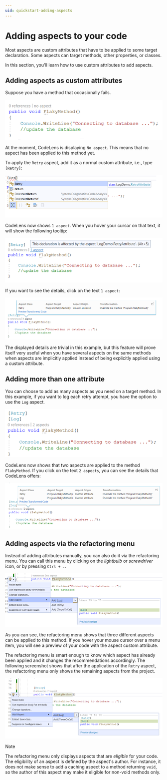 ```yaml
---
uid: quickstart-adding-aspects
---
```


# Adding aspects to your code

Most aspects are custom attributes that have to be applied to some target declaration. Some aspects can target methods, other properties, or classes.

In this section, you'll learn how to use custom attributes to add aspects.

## Adding aspects as custom attributes

Suppose you have a method that occasionally fails. 

![](images/flaky_method_no_aspect.png)

At the moment, CodeLens is displaying `No aspect`. This means that no aspect has been applied to this method yet.

To apply the `Retry` aspect, add it as a normal custom attribute, i.e., type `[Retry]`:

![](images/applying_retry_attribute.png)

CodeLens now shows `1 aspect`. When you hover your cursor on that text, it will show the following tooltip:

![](images/retry_aspect_applied.png)

If you want to see the details, click on the text `1 aspect`:

![Retry_Aspect_Code_Lense](images/showing_retry_aspect_code_lense.png)

The displayed details are trivial in this example, but this feature will prove itself very useful when you have several aspects on the same methods when aspects are implicitly applied instead of being explicitly applied using a custom attribute.

## Adding more than one attribute

You can choose to add as many aspects as you need on a target method. In this example, if you want to log each retry attempt, you have the option to use the `Log` aspect.

![Retry_and_Log_Aspect_Together](images/retry_and_log_aspect_together.png)

CodeLens now shows that two aspects are applied to the method `FlakyMethod`. If you click on the text `2 aspects`, you can see the details that CodeLens offers:

![Retry_Log_Applied_CodeLense](images/retry_log_code_lense_details.png)


## Adding aspects via the refactoring menu

Instead of adding attributes manually, you can also do it via the refactoring menu. You can call this menu by clicking on the _lightbulb_ or _screwdriver_ icon, or by pressing `Ctrl + .`.

![Context_menu_offers_aspects](images/add_aspect_via_context_menu.png)

As you can see, the refactoring menu shows that three different aspects can be applied to this method. If you hover your mouse cursor over a menu item, you will see a preview of your code with the aspect custom attribute.

The refactoring menu is smart enough to know which aspect has already been applied and it changes the recommendations accordingly. The following screenshot shows that after the application of the `Retry` aspect, the refactoring menu only shows the remaining aspects from the project.

![Sucecssive_application_of_aspects_via_context_menu](images/successive_application_aspects_via_context_menu.png)

> [!NOTE]
> The refactoring menu only displays aspects that are _eligible_ for your code. The eligibility of an aspect is defined by the aspect's author. For instance, it does not make sense to add a caching aspect to a method returning `void`, so the author of this aspect may make it eligible for non-void methods only.

